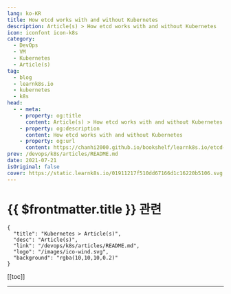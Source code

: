 ```yaml
---
lang: ko-KR
title: How etcd works with and without Kubernetes
description: Article(s) > How etcd works with and without Kubernetes
icon: iconfont icon-k8s
category:
  - DevOps
  - VM
  - Kubernetes
  - Article(s)
tag:
  - blog
  - learnk8s.io
  - kubernetes
  - k8s
head:
  - - meta:
    - property: og:title
      content: Article(s) > How etcd works with and without Kubernetes
    - property: og:description
      content: How etcd works with and without Kubernetes
    - property: og:url
      content: https://chanhi2000.github.io/bookshelf/learnk8s.io/etcd-kubernetes.html
prev: /devops/k8s/articles/README.md
date: 2021-07-21
isOriginal: false
cover: https://static.learnk8s.io/01911217f510dd67166d1c16220b5106.svg
---
```


# {{ $frontmatter.title }} 관련

```component VPCard
{
  "title": "Kubernetes > Article(s)",
  "desc": "Article(s)",
  "link": "/devops/k8s/articles/README.md",
  "logo": "/images/ico-wind.svg",
  "background": "rgba(10,10,10,0.2)"
}
```

[[toc]]

---

<SiteInfo
  name="How etcd works with and without Kubernetes"
  desc="Learn how Kubernetes uses etcd as a database by building (and breaking) a 3-node etcd cluster."
  url="https://learnk8s.io/etcd-kubernetes"
  logo="https://static.learnk8s.io/f7e5160d4744cf05c46161170b5c11c9.svg"
  preview="https://static.learnk8s.io/01911217f510dd67166d1c16220b5106.svg"/>

<!-- TODO: 작성 -->
